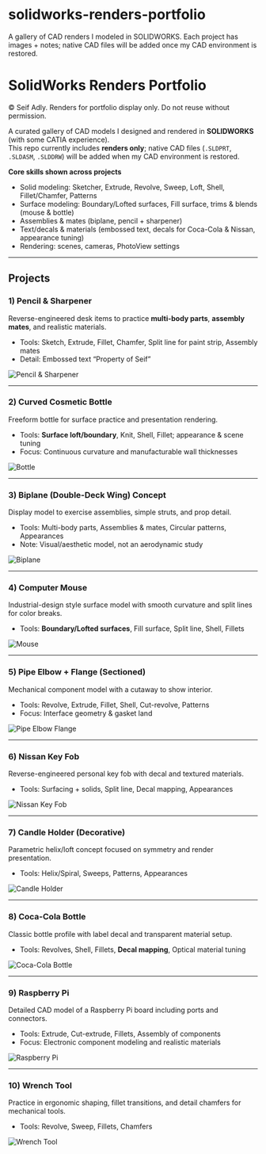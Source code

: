 # solidworks-renders-portfolio
A gallery of CAD renders I modeled in SOLIDWORKS. Each project has images + notes; native CAD files will be added once my CAD environment is restored.

# SolidWorks Renders Portfolio
© Seif Adly. Renders for portfolio display only. Do not reuse without permission.

A curated gallery of CAD models I designed and rendered in **SOLIDWORKS** (with some CATIA experience).  
This repo currently includes **renders only**; native CAD files (`.SLDPRT`, `.SLDASM`, `.SLDDRW`) will be added when my CAD environment is restored.

**Core skills shown across projects**
- Solid modeling: Sketcher, Extrude, Revolve, Sweep, Loft, Shell, Fillet/Chamfer, Patterns
- Surface modeling: Boundary/Lofted surfaces, Fill surface, trims & blends (mouse & bottle)
- Assemblies & mates (biplane, pencil + sharpener)
- Text/decals & materials (embossed text, decals for Coca-Cola & Nissan, appearance tuning)
- Rendering: scenes, cameras, PhotoView settings

---

## Projects

### 1) Pencil & Sharpener
Reverse-engineered desk items to practice **multi-body parts**, **assembly mates**, and realistic materials.
- Tools: Sketch, Extrude, Fillet, Chamfer, Split line for paint strip, Assembly mates
- Detail: Embossed text “Property of Seif”

![Pencil & Sharpener](pencil/Pencil%20%26%20Sharpener.JPG)

---

### 2) Curved Cosmetic Bottle
Freeform bottle for surface practice and presentation rendering.
- Tools: **Surface loft/boundary**, Knit, Shell, Fillet; appearance & scene tuning
- Focus: Continuous curvature and manufacturable wall thicknesses

![Bottle](bottle/Practice%20Model%20-%20Bottle.JPG)

---

### 3) Biplane (Double-Deck Wing) Concept
Display model to exercise assemblies, simple struts, and prop detail.
- Tools: Multi-body parts, Assemblies & mates, Circular patterns, Appearances
- Note: Visual/aesthetic model, not an aerodynamic study

![Biplane](biplane/Practice%20Model%20-%20Vintage%20Plane.JPG)

---

### 4) Computer Mouse
Industrial-design style surface model with smooth curvature and split lines for color breaks.
- Tools: **Boundary/Lofted surfaces**, Fill surface, Split line, Shell, Fillets

![Mouse](mouse/Practice%20Model%20-%20Mouse%20-%20Surface%20Model.JPG)

---

### 5) Pipe Elbow + Flange (Sectioned)
Mechanical component model with a cutaway to show interior.
- Tools: Revolve, Extrude, Fillet, Shell, Cut-revolve, Patterns
- Focus: Interface geometry & gasket land

![Pipe Elbow Flange](pipe_elbow_flange/Practice%20Model%20-%20Pipe.JPG)

---

### 6) Nissan Key Fob
Reverse-engineered personal key fob with decal and textured materials.
- Tools: Surfacing + solids, Split line, Decal mapping, Appearances

![Nissan Key Fob](nissan_key_fob/Practice%20Model%20-%20Key%20Fob%20with%20Decal.JPG)

---

### 7) Candle Holder (Decorative)
Parametric helix/loft concept focused on symmetry and render presentation.
- Tools: Helix/Spiral, Sweeps, Patterns, Appearances

![Candle Holder](candle-holder/Practice%20Model%20-%20Candle%20Holder.JPG)

---

### 8) Coca-Cola Bottle
Classic bottle profile with label decal and transparent material setup.
- Tools: Revolves, Shell, Fillets, **Decal mapping**, Optical material tuning

![Coca-Cola Bottle](coca-cola-bottle/Practice%20Model%20-%20Coke%20Bottle.JPG)

---

### 9) Raspberry Pi
Detailed CAD model of a Raspberry Pi board including ports and connectors.
- Tools: Extrude, Cut-extrude, Fillets, Assembly of components
- Focus: Electronic component modeling and realistic materials

![Raspberry Pi](raspberry-pi/Raspberry%20Pi%20Enclosure.JPG)

---

### 10) Wrench Tool
Practice in ergonomic shaping, fillet transitions, and detail chamfers for mechanical tools.
- Tools: Revolve, Sweep, Fillets, Chamfers

![Wrench Tool](wrench/Wrench%20Tool.JPG)
